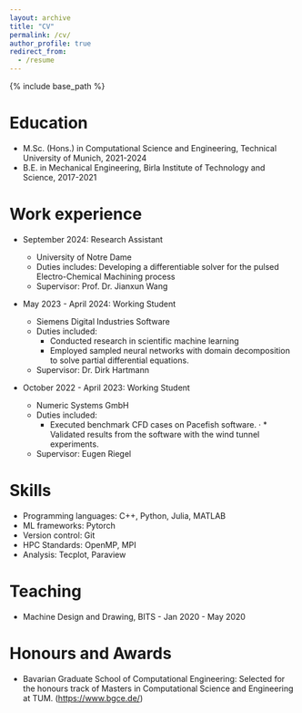 ```yaml
---
layout: archive
title: "CV"
permalink: /cv/
author_profile: true
redirect_from:
  - /resume
---
```


{% include base_path %}

Education
======
* M.Sc. (Hons.) in Computational Science and Engineering, Technical University of Munich, 2021-2024
* B.E. in Mechanical Engineering, Birla Institute of Technology and Science, 2017-2021

Work experience
======
* September 2024: Research Assistant
  * University of Notre Dame
  * Duties includes: Developing a differentiable solver for the pulsed Electro-Chemical Machining process
  * Supervisor: Prof. Dr. Jianxun Wang

* May 2023 - April 2024: Working Student
  * Siemens Digital Industries Software 
  * Duties included:
    * Conducted research in scientific machine learning
    * Employed sampled neural networks with domain decomposition to solve partial differential equations.
  * Supervisor: Dr. Dirk Hartmann

* October 2022 - April 2023: Working Student
  * Numeric Systems GmbH
  * Duties included:
    * Executed benchmark CFD cases on Pacefish software.
·   * Validated results from the software with the wind tunnel experiments.
  * Supervisor: Eugen Riegel
  
Skills
======
* Programming languages: C++, Python, Julia, MATLAB
* ML frameworks: Pytorch
* Version control: Git
* HPC Standards: OpenMP, MPI
* Analysis: Tecplot, Paraview
  
  
Teaching
======
* Machine Design and Drawing, BITS - Jan 2020 - May 2020
  
Honours and Awards
======
* Bavarian Graduate School of Computational Engineering: Selected for the honours track of Masters in Computational Science and Engineering at TUM. (https://www.bgce.de/)
